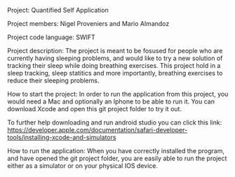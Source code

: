 Project: Quantified Self Application

Project members: Nigel Proveniers and Mario Almandoz

Project code language: SWIFT

Project description: The project is meant to be fosused for people who are currently having sleeping problems, and would like to try a new solution of tracking their sleep while doing breathing exercises. This project hold in a sleep tracking, sleep statitics and more importantly, breathing exercises to reduce their sleeping problems.

How to start the project: In order to run the application from this project, you would need a Mac and optionally an Iphone to be able to run it. You can download Xcode and open this git project folder to try it out.

To further help downloading and run android studio you can click this link:
https://developer.apple.com/documentation/safari-developer-tools/installing-xcode-and-simulators

How to run the application: When you have correctly installed the program, and have opened the git project folder, you are easily able to run the project either as a simulator or on your physical IOS device.
